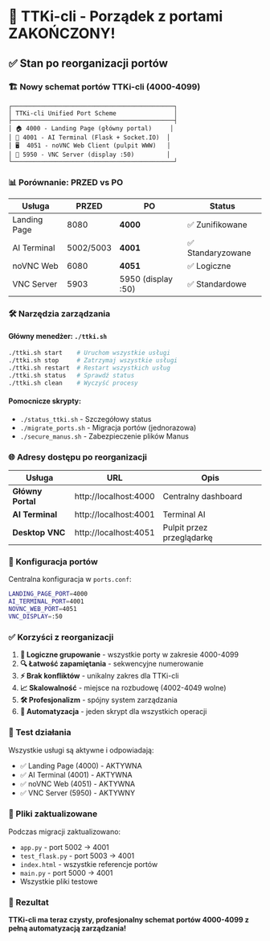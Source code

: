 # 🎯 TTKi-cli - Porządek z portami ZAKOŃCZONY! 

## ✅ Stan po reorganizacji portów

### 🏗️ Nowy schemat portów TTKi-cli (4000-4099)

```
┌─────────────────────────────────────────────┐
│ TTKi-cli Unified Port Scheme                │
├─────────────────────────────────────────────┤
│ 🏠 4000 - Landing Page (główny portal)     │
│ 🤖 4001 - AI Terminal (Flask + Socket.IO)  │
│ 🖥️  4051 - noVNC Web Client (pulpit WWW)   │
│ 🔧 5950 - VNC Server (display :50)         │
└─────────────────────────────────────────────┘
```

### 📊 Porównanie: PRZED vs PO

| Usługa | PRZED | PO | Status |
|--------|--------|-----|---------|
| Landing Page | 8080 | **4000** | ✅ Zunifikowane |
| AI Terminal | 5002/5003 | **4001** | ✅ Standaryzowane |
| noVNC Web | 6080 | **4051** | ✅ Logiczne |
| VNC Server | 5903 | 5950 (display :50) | ✅ Standardowe |

### 🛠️ Narzędzia zarządzania

#### Główny menedżer: `./ttki.sh`
```bash
./ttki.sh start    # Uruchom wszystkie usługi
./ttki.sh stop     # Zatrzymaj wszystkie usługi  
./ttki.sh restart  # Restart wszystkich usług
./ttki.sh status   # Sprawdź status
./ttki.sh clean    # Wyczyść procesy
```

#### Pomocnicze skrypty:
- `./status_ttki.sh` - Szczegółowy status
- `./migrate_ports.sh` - Migracja portów (jednorazowa)
- `./secure_manus.sh` - Zabezpieczenie plików Manus

### 🌐 Adresy dostępu po reorganizacji

| Usługa | URL | Opis |
|--------|-----|------|
| **Główny Portal** | http://localhost:4000 | Centralny dashboard |
| **AI Terminal** | http://localhost:4001 | Terminal AI |
| **Desktop VNC** | http://localhost:4051 | Pulpit przez przeglądarkę |

### 🔧 Konfiguracja portów

Centralna konfiguracja w `ports.conf`:
```bash
LANDING_PAGE_PORT=4000
AI_TERMINAL_PORT=4001  
NOVNC_WEB_PORT=4051
VNC_DISPLAY=:50
```

### ✅ Korzyści z reorganizacji

1. **🎯 Logiczne grupowanie** - wszystkie porty w zakresie 4000-4099
2. **🔍 Łatwość zapamiętania** - sekwencyjne numerowanie
3. **⚡ Brak konfliktów** - unikalny zakres dla TTKi-cli
4. **📈 Skalowalność** - miejsce na rozbudowę (4002-4049 wolne)
5. **🛠️ Profesjonalizm** - spójny system zarządzania
6. **🚀 Automatyzacja** - jeden skrypt dla wszystkich operacji

### 🧪 Test działania

Wszystkie usługi są aktywne i odpowiadają:
- ✅ Landing Page (4000) - AKTYWNA
- ✅ AI Terminal (4001) - AKTYWNA  
- ✅ noVNC Web (4051) - AKTYWNA
- ✅ VNC Server (5950) - AKTYWNY

### 📝 Pliki zaktualizowane

Podczas migracji zaktualizowano:
- `app.py` - port 5002 → 4001
- `test_flask.py` - port 5003 → 4001  
- `index.html` - wszystkie referencje portów
- `main.py` - port 5000 → 4001
- Wszystkie pliki testowe

### 🎉 Rezultat

**TTKi-cli ma teraz czysty, profesjonalny schemat portów 4000-4099 z pełną automatyzacją zarządzania!**
